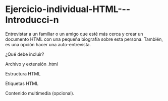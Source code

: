 # Ejercicio-individual-HTML---Introducci-n


Entrevistar a un familiar o un amigo que esté más cerca y crear un documento HTML con una pequeña biografía sobre esta persona. También, es una opción hacer una auto-entrevista.   

 

¿Qué debe incluir? 

Archivo y extensión .html 

Estructura HTML 

Etiquetas HTML 

Contenido multimedia (opcional).
